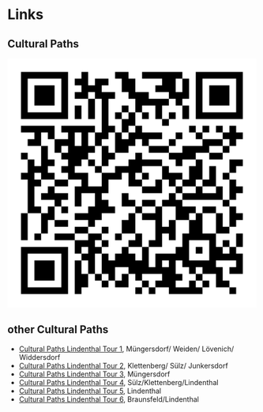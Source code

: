 # Links

## Cultural Paths

![QR-Code](images/05315000-b03-t04.png)

## other Cultural Paths

*   [Cultural Paths Lindenthal Tour 1](index.html?id=05315000-b03-t01&lng=en), Müngersdorf/ Weiden/ Lövenich/ Widdersdorf
*   [Cultural Paths Lindenthal Tour 2](index.html?id=05315000-b03-t02&lng=en), Klettenberg/ Sülz/ Junkersdorf
*   [Cultural Paths Lindenthal Tour 3](index.html?id=05315000-b03-t03&lng=en), Müngersdorf
*   [Cultural Paths Lindenthal Tour 4](index.html?id=05315000-b03-t04&lng=en), Sülz/Klettenberg/Lindenthal
*   [Cultural Paths Lindenthal Tour 5](index.html?id=05315000-b03-t05&lng=en), Lindenthal
*   [Cultural Paths Lindenthal Tour 6](index.html?id=05315000-b03-t06&lng=en), Braunsfeld/Lindenthal